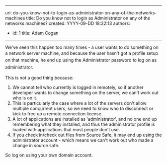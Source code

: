 

---
uri: do-you-know-not-to-login-as-administrator-on-any-of-the-networks-machines
title: Do you know not to login as Administrator on any of the networks machines?
created: YYYY-09-DD 18:22:13
authors:
  - id: 1
    title: Adam Cogan
---




<span class='intro'> <p class="p1">We've seen this happen too many times - a user wants to do something on a network<span style="line-height&#58;1.6;">&#160;</span><span style="line-height&#58;1.6;">server machine, and because the user hasn't got a profile setup on that machine, he end up using the Administrator password to log on as administrator.&#160;</span></p> </span>

<p>​This is not a good thing because&#58;​</p><ol><li>We cannot tell who currently is logged in remotely, so if another developer wants to change something on the server, we can't work out who is on it.</li><li>This is particularly the case where a lot of the servers don't allow multiple concurrent
                        users, so we need to know who to disconnect or kick to free up a remote connection
                        license.</li><li>A lot of applications are installed as 'administrator', and no one end up remembering
                        what they installed, and thus the administrator profile is loaded with applications
                        that most people don't use.</li><li>If you check in/check out files from Source Safe, it may end up using the administrator
                        account - which means we can't work out who made a change in source safe.</li></ol><p>So log on using your own domain account.</p>


